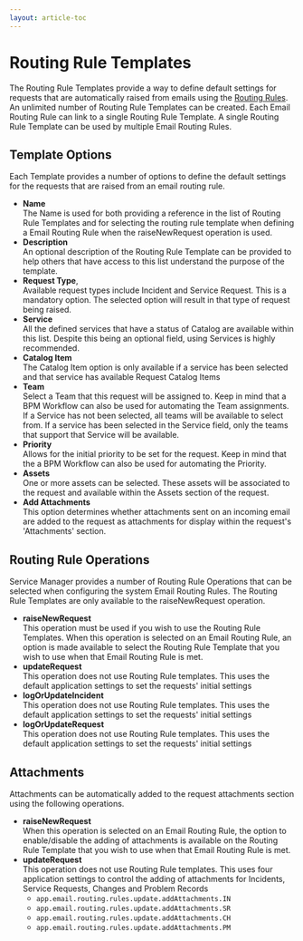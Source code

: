 ```yaml
---
layout: article-toc
---
```

# Routing Rule Templates
The Routing Rule Templates provide a way to define default settings for requests that are automatically raised from emails using the [Routing Rules](/esp-config/email/using-email-routing-rules). An unlimited number of Routing Rule Templates can be created. Each Email Routing Rule can link to a single Routing Rule Template. A single Routing Rule Template can be used by multiple Email Routing Rules.

## Template Options

Each Template provides a number of options to define the default settings for the requests that are raised from an email routing rule.

* **Name**<br>The Name is used for both providing a reference in the list of Routing Rule Templates and for selecting the routing rule template when defining a Email Routing Rule when the raiseNewRequest operation is used.
* **Description**<br>An optional description of the Routing Rule Template can be provided to help others that have access to this list understand the purpose of the template.
* **Request Type**,<br>Available request types include Incident and Service Request. This is a mandatory option. The selected option will result in that type of request being raised.
* **Service**<br>All the defined services that have a status of Catalog are available within this list. Despite this being an optional field, using Services is highly recommended.
* **Catalog Item**<br>The Catalog Item option is only available if a service has been selected and that service has available Request Catalog Items
* **Team**<br>Select a Team that this request will be assigned to. Keep in mind that a BPM Workflow can also be used for automating the Team assignments. If a Service has not been selected, all teams will be available to select from. If a service has been selected in the Service field, only the teams that support that Service will be available.
* **Priority**<br>Allows for the initial priority to be set for the request. Keep in mind that the a BPM Workflow can also be used for automating the Priority.
* **Assets**<br>One or more assets can be selected. These assets will be associated to the request and available within the Assets section of the request.
* **Add Attachments**<br>This option determines whether attachments sent on an incoming email are added to the request as attachments for display within the request's 'Attachments' section.

## Routing Rule Operations
Service Manager provides a number of Routing Rule Operations that can be selected when configuring the system Email Routing Rules. The Routing Rule Templates are only available to the raiseNewRequest operation.

* **raiseNewRequest**<br>This operation must be used if you wish to use the Routing Rule Templates. When this operation is selected on an Email Routing Rule, an option is made available to select the Routing Rule Template that you wish to use when that Email Routing Rule is met.
* **updateRequest**<br>This operation does not use Routing Rule templates. This uses the default application settings to set the requests' initial settings
* **logOrUpdateIncident**<br>This operation does not use Routing Rule templates. This uses the default application settings to set the requests' initial settings
* **logOrUpdateRequest**<br>This operation does not use Routing Rule templates. This uses the default application settings to set the requests' initial settings

## Attachments
Attachments can be automatically added to the request attachments section using the following operations.

* **raiseNewRequest**<br>When this operation is selected on an Email Routing Rule, the option to enable/disable the adding of attachments is available on the Routing Rule Template that you wish to use when that Email Routing Rule is met.
* **updateRequest**<br>This operation does not use Routing Rule templates. This uses four application settings to control the adding of attachments for Incidents, Service Requests, Changes and Problem Records
    * `app.email.routing.rules.update.addAttachments.IN`
    * `app.email.routing.rules.update.addAttachments.SR`
    * `app.email.routing.rules.update.addAttachments.CH`
    * `app.email.routing.rules.update.addAttachments.PM`

  
<!-- https://wiki.hornbill.com/index.php?title=Routing_Rule_Templates -->